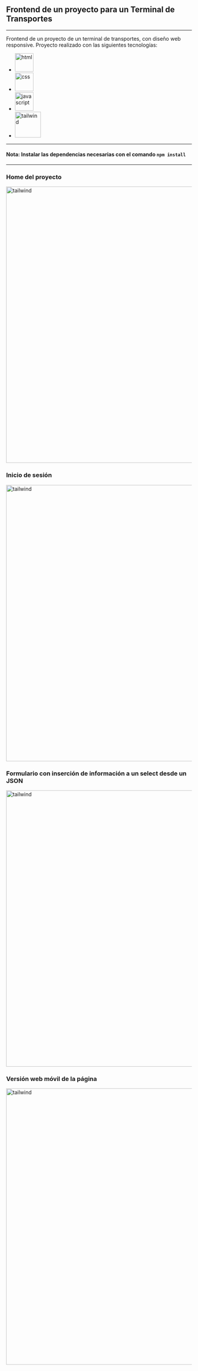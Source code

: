 ## Frontend de un proyecto para un Terminal de Transportes
------------
Frontend de un proyecto de un terminal de transportes, con diseño web responsive.
Proyecto realizado con las siguientes tecnologías: 
- <img src="https://i.imgur.com/HFjNqUJ.png" alt="html" width="50"/>

- <img src ="https://img.icons8.com/color/48/000000/css3.png" alt= "css" width = "50"/>
-  <img src ="https://img.icons8.com/color/48/000000/javascript--v1.png" alt= "javascript" width = "50"/>  
- <img src ="https://imgur.com/lw3a08s.jpg" alt= "tailwind" width = "70"/>

------------


#### Nota: Instalar las dependencias necesarias con el comando `npm install`

------------



### Home del proyecto

<img src ="https://i.imgur.com/qYJsHj6.jpg" alt= "tailwind" width = "750"/>

### Inicio de sesión

<img src ="https://imgur.com/fcnbonY.jpg" alt= "tailwind" width = "750"/>

### Formulario con inserción de información a un select desde un JSON

<img src ="https://imgur.com/tNzMkJV.jpg" alt= "tailwind" width = "750"/>

### Versión web móvil de la página

<img src ="https://imgur.com/MZOqIDA.jpg" alt= "tailwind" width = "750"/>
